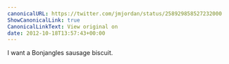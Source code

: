 ```yaml
---
canonicalURL: https://twitter.com/jmjordan/status/258929858527232000
ShowCanonicalLink: true
CanonicalLinkText: View original on
date: 2012-10-18T13:57:43+00:00
---
```

I want a Bonjangles sausage biscuit.